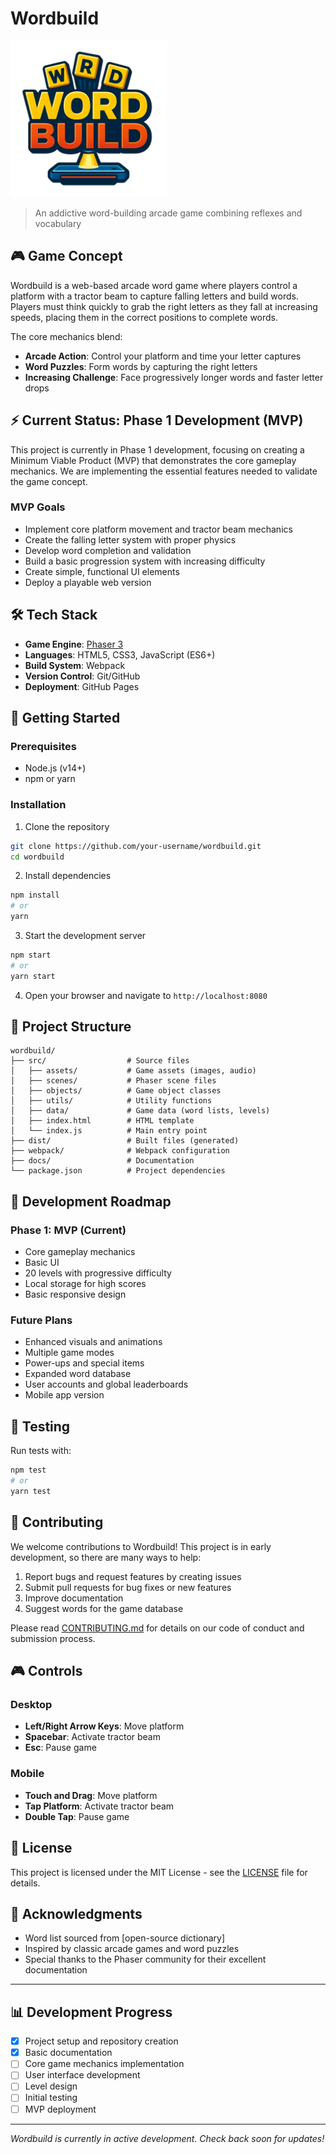# Wordbuild

[<img src="Wordbuild_logo.png" width="250"/>](/Wordbuild_logo.png)

> An addictive word-building arcade game combining reflexes and vocabulary

## 🎮 Game Concept

Wordbuild is a web-based arcade word game where players control a platform with a tractor beam to capture falling letters and build words. Players must think quickly to grab the right letters as they fall at increasing speeds, placing them in the correct positions to complete words.

The core mechanics blend:
- **Arcade Action**: Control your platform and time your letter captures
- **Word Puzzles**: Form words by capturing the right letters
- **Increasing Challenge**: Face progressively longer words and faster letter drops

## ⚡ Current Status: Phase 1 Development (MVP)

This project is currently in Phase 1 development, focusing on creating a Minimum Viable Product (MVP) that demonstrates the core gameplay mechanics. We are implementing the essential features needed to validate the game concept.

### MVP Goals
- Implement core platform movement and tractor beam mechanics
- Create the falling letter system with proper physics
- Develop word completion and validation
- Build a basic progression system with increasing difficulty
- Create simple, functional UI elements
- Deploy a playable web version

## 🛠️ Tech Stack

- **Game Engine**: [Phaser 3](https://phaser.io/phaser3)
- **Languages**: HTML5, CSS3, JavaScript (ES6+)
- **Build System**: Webpack
- **Version Control**: Git/GitHub
- **Deployment**: GitHub Pages

## 🚀 Getting Started

### Prerequisites
- Node.js (v14+)
- npm or yarn

### Installation

1. Clone the repository
```bash
git clone https://github.com/your-username/wordbuild.git
cd wordbuild
```

2. Install dependencies
```bash
npm install
# or
yarn
```

3. Start the development server
```bash
npm start
# or
yarn start
```

4. Open your browser and navigate to `http://localhost:8080`

## 📂 Project Structure

```
wordbuild/
├── src/                  # Source files
│   ├── assets/           # Game assets (images, audio)
│   ├── scenes/           # Phaser scene files
│   ├── objects/          # Game object classes
│   ├── utils/            # Utility functions
│   ├── data/             # Game data (word lists, levels)
│   ├── index.html        # HTML template
│   └── index.js          # Main entry point
├── dist/                 # Built files (generated)
├── webpack/              # Webpack configuration
├── docs/                 # Documentation
└── package.json          # Project dependencies
```

## 🎯 Development Roadmap

### Phase 1: MVP (Current)
- Core gameplay mechanics
- Basic UI
- 20 levels with progressive difficulty
- Local storage for high scores
- Basic responsive design

### Future Plans
- Enhanced visuals and animations
- Multiple game modes
- Power-ups and special items
- Expanded word database
- User accounts and global leaderboards
- Mobile app version

## 🧪 Testing

Run tests with:
```bash
npm test
# or
yarn test
```

## 🤝 Contributing

We welcome contributions to Wordbuild! This project is in early development, so there are many ways to help:

1. Report bugs and request features by creating issues
2. Submit pull requests for bug fixes or new features
3. Improve documentation
4. Suggest words for the game database

Please read [CONTRIBUTING.md](docs/CONTRIBUTING.md) for details on our code of conduct and submission process.

## 🎮 Controls

### Desktop
- **Left/Right Arrow Keys**: Move platform
- **Spacebar**: Activate tractor beam
- **Esc**: Pause game

### Mobile
- **Touch and Drag**: Move platform
- **Tap Platform**: Activate tractor beam
- **Double Tap**: Pause game

## 📝 License

This project is licensed under the MIT License - see the [LICENSE](LICENSE) file for details.

## 🙏 Acknowledgments

- Word list sourced from [open-source dictionary]
- Inspired by classic arcade games and word puzzles
- Special thanks to the Phaser community for their excellent documentation

---

## 📊 Development Progress

- [x] Project setup and repository creation
- [x] Basic documentation
- [ ] Core game mechanics implementation
- [ ] User interface development
- [ ] Level design
- [ ] Initial testing
- [ ] MVP deployment

---

*Wordbuild is currently in active development. Check back soon for updates!*
